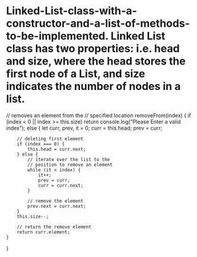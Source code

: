 # Linked-List-class-with-a-constructor-and-a-list-of-methods-to-be-implemented. Linked List class has two properties: i.e. head and size, where the head stores the first node of a List, and size indicates the number of nodes in a list.  

// removes an element from the
// specified location
removeFrom(index)
{
	if (index < 0 || index >= this.size)
		return console.log("Please Enter a valid index");
	else {
		let curr, prev, it = 0;
		curr = this.head;
		prev = curr;

		// deleting first element
		if (index === 0) {
			this.head = curr.next;
		} else {
			// iterate over the list to the
			// position to remove an element
			while (it < index) {
				it++;
				prev = curr;
				curr = curr.next;
			}

			// remove the element
			prev.next = curr.next;
		}
		this.size--;

		// return the remove element
		return curr.element;
	}
}

